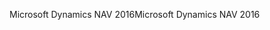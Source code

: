 <span data-ttu-id="1d39f-101">Microsoft Dynamics NAV 2016</span><span class="sxs-lookup"><span data-stu-id="1d39f-101">Microsoft Dynamics NAV 2016</span></span>